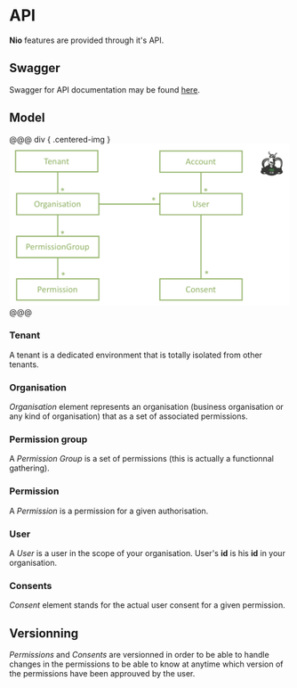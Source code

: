 # API

**Nio** features are provided through it's API.

## Swagger

Swagger for API documentation may be found [here](https://raw.githubusercontent.com/MAIF/nio/master/nio-server/public/swagger/swagger.json).

## Model

@@@ div { .centered-img }
<img src="./img/nio-data-model.png"/>
@@@

### Tenant

A tenant is a dedicated environment that is totally isolated from other tenants.

### Organisation

*Organisation* element represents an organisation (business organisation or any kind of organisation) that as a set of associated permissions.

### Permission group

A *Permission Group* is a set of permissions (this is actually a functionnal gathering).

### Permission

A *Permission* is a permission for a given authorisation.

### User

A *User* is a user in the scope of your organisation. User's **id** is his **id** in your organisation.

### Consents

*Consent* element stands for the actual user consent for a given permission.

## Versionning

*Permissions* and *Consents* are versionned in order to be able to handle changes in the permissions to be able to know at anytime which version of the permissions have been approuved by the user.

